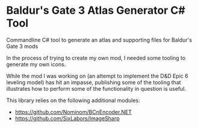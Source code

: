 # Baldur's Gate 3 Atlas Generator C# Tool
Commandline C# tool to generate an atlas and supporting files for Baldur's Gate 3 mods

In the process of trying to create my own mod, I needed some tooling to generate my own icons.

While the mod I was working on (an attempt to implement the D&D Epic 6 leveling model) has hit an impasse, publishing some of the tooling that illustrates how to perform some of the functionality in question is useful.

This library relies on the following additional modules:
* https://github.com/Nominom/BCnEncoder.NET
* https://github.com/SixLabors/ImageSharp

